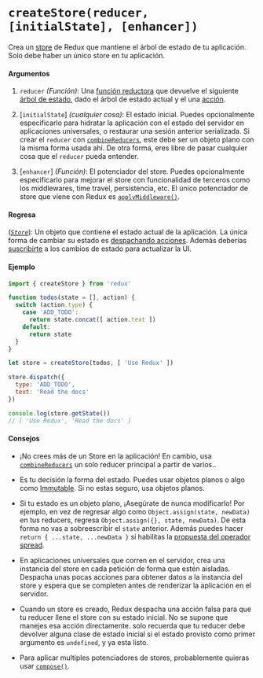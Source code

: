 # `createStore(reducer, [initialState], [enhancer])`
Crea un [store](../glosario.md#Store) de Redux que mantiene el árbol de estado de tu aplicación. Solo debe haber un único store en tu aplicación.

#### Argumentos
1. `reducer` *(Función)*: Una [función reductora](../glosario.md#Reducer) que devuelve el siguiente [árbol de estado](../glosario.md#Estado), dado el árbol de estado actual y el una [acción](../glosario.md#Acción).

2. [`initialState`] *(cualquier cosa)*: El estado inicial. Puedes opcionalmente especificarlo para hidratar la aplicación con el estado del servidor en aplicaciones universales, o restaurar una sesión anterior serializada. Si crear el `reducer` con [`combineReducers`](combine-reducers.md), este debe ser un objeto plano con la misma forma usada ahí. De otra forma, eres libre de pasar cualquier cosa que el `reducer` pueda entender.

3. [`enhancer`] *(Función)*: El potenciador del store. Puedes opcionalmente especificarlo para mejorar el store con funcionalidad de terceros como los middlewares, time travel, persistencia, etc. El único potenciador de store que viene con Redux es [`applyMiddleware()`](./apply-middleware.md).

#### Regresa

([*`Store`*](./Store.md)): Un objeto que contiene el estado actual de la aplicación. La única forma de cambiar su estado es [despachando acciones](./Store.md#dispatch). Además deberías [suscribirte](./Store.md#subscribe) a los cambios de estado para actualizar la UI.

#### Ejemplo

```js
import { createStore } from 'redux'

function todos(state = [], action) {
  switch (action.type) {
    case 'ADD_TODO':
      return state.concat([ action.text ])
    default:
      return state
  }
}

let store = createStore(todos, [ 'Use Redux' ])

store.dispatch({
  type: 'ADD_TODO',
  text: 'Read the docs'
})

console.log(store.getState())
// [ 'Use Redux', 'Read the docs' ]
```

#### Consejos

* ¡No crees más de un Store en la aplicación! En cambio, usa [`combineReducers`](./combine-reducers.md) un solo reducer principal a partir de varios..

* Es tu decisión la forma del estado. Puedes usar objetos planos o algo como [Immutable](http://facebook.github.io/immutable-js/). Si no estas seguro, usa objetos planos.

* Si tu estado es un objeto plano, ¡Asegúrate de nunca modificarlo! Por ejemplo, en vez de regresar algo como `Object.assign(state, newData)` en tus reducers, regresa `Object.assign({}, state, newData)`. De esta forma no vas a sobreescribir el `state` anterior. Además puedes hacer `return { ...state, ...newData }` si habilitas la [propuesta del operador spread](../recipes/using-object-spread-operator.md).

* En aplicaciones universales que corren en el servidor, crea una instancia del store en cada petición de forma que estén aisladas. Despacha unas pocas acciones para obtener datos a la instancia del store y espera que se completen antes de renderizar la aplicación en el servidor.

* Cuando un store es creado, Redux despacha una acción falsa para que tu reducer llene el store con su estado inicial. No se supone que manejes esa acción directamente. solo recuerda que tu reducer debe devolver alguna clase de estado inicial si el estado provisto como primer argumento es `undefined`, y ya esta listo.

* Para aplicar multiples potenciadores de stores, probablemente quieras usar [`compose()`](./compose.md).

